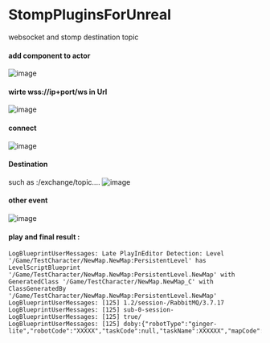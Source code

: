 # StompPluginsForUnreal
websocket and stomp destination topic
#### add component to actor
![image](https://user-images.githubusercontent.com/56669924/168780393-6b36ec73-2491-4844-b71d-34a5978e8e42.png)
#### wirte wss://ip+port/ws  in Url  
![image](https://user-images.githubusercontent.com/56669924/168780707-2af15d85-6bfa-46aa-884d-6b639ad2880d.png)
#### connect 
![image](https://user-images.githubusercontent.com/56669924/168780868-9edbdbaa-1734-4af9-b3eb-f702b25f10e0.png)
#### Destination
such as :/exchange/topic....
![image](https://user-images.githubusercontent.com/56669924/168781289-bde31f2f-bd54-476f-946b-333a3d9424c3.png)
#### other event 
![image](https://user-images.githubusercontent.com/56669924/168781373-7c4b02b8-a04d-4350-96cf-e93b0f759777.png)
#### play and final result :
```
LogBlueprintUserMessages: Late PlayInEditor Detection: Level '/Game/TestCharacter/NewMap.NewMap:PersistentLevel' has LevelScriptBlueprint '/Game/TestCharacter/NewMap.NewMap:PersistentLevel.NewMap' with GeneratedClass '/Game/TestCharacter/NewMap.NewMap_C' with ClassGeneratedBy '/Game/TestCharacter/NewMap.NewMap:PersistentLevel.NewMap'
LogBlueprintUserMessages: [125] 1.2/session-/RabbitMQ/3.7.17
LogBlueprintUserMessages: [125] sub-0-session-
LogBlueprintUserMessages: [125] true/
LogBlueprintUserMessages: [125] doby:{"robotType":"ginger-lite","robotCode":"XXXXX","taskCode":null,"taskName":XXXXXX","mapCode":null,"status":1,"action":null,"tenantCode":"XXXXXX","robotName":"XXXXXXX","taskType":1,"XXXXXXXXX","startTimestamp":1652779541351........
```

